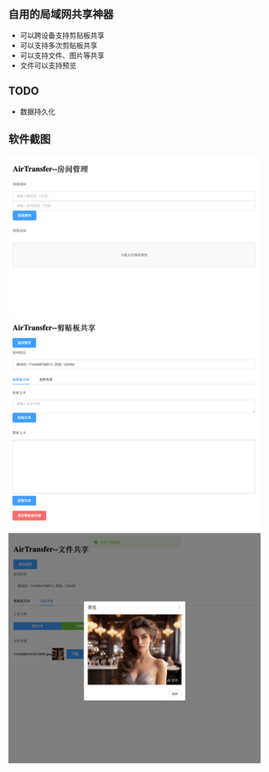 ## 自用的局域网共享神器
* 可以跨设备支持剪贴板共享
* 可以支持多次剪贴板共享
* 可以支持文件、图片等共享
* 文件可以支持预览


## TODO
* 数据持久化

  
## 软件截图
![房间管理](/images/房间管理.png)
![剪切板管理](/images/剪切板共享.png)
![文件共享](/images/文件共享.png)
